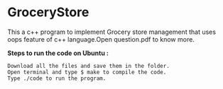 # GroceryStore
This a c++ program to implement Grocery store management that uses oops feature of c++ language.Open question.pdf to know more.

**Steps to run the code on Ubuntu :**
```
Download all the files and save them in the folder.
Open terminal and type $ make to compile the code.
Type ./code to run the program.
```
